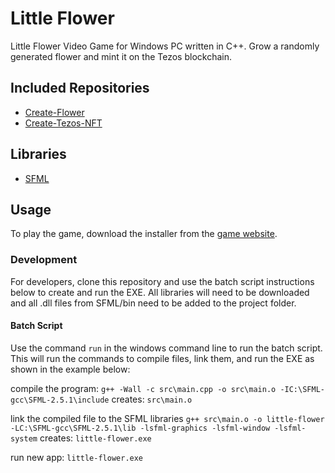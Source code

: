 # Little Flower
Little Flower Video Game for Windows PC written in C++. Grow a randomly generated flower and mint it on the Tezos blockchain.

## Included Repositories
* [Create-Flower](https://github.com/reganwillis/Create-Flower)
* [Create-Tezos-NFT](https://github.com/reganwillis/Create-Tezos-NFT)

## Libraries
* [SFML](https://www.sfml-dev.org/download/sfml/2.5.1/)

## Usage
To play the game, download the installer from the [game website](https://reganwillis.github.io/Little-Flower/).

### Development
For developers, clone this repository and use the batch script instructions below to create and run the EXE. All libraries will need to be downloaded and all .dll files from SFML/bin need to be added to the project folder.

#### Batch Script
Use the command `run` in the windows command line to run the batch script. This will run the commands to compile files, link them, and run the EXE as shown in the example below:

compile the program:
`g++ -Wall -c src\main.cpp -o src\main.o -IC:\SFML-gcc\SFML-2.5.1\include`
creates: `src\main.o`

link the compiled file to the SFML libraries
`g++ src\main.o -o little-flower -LC:\SFML-gcc\SFML-2.5.1\lib -lsfml-graphics -lsfml-window -lsfml-system`
creates: `little-flower.exe`

run new app:
`little-flower.exe`